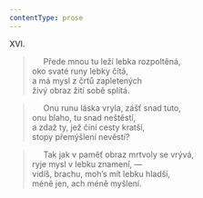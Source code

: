 ```yaml
---
contentType: prose
---
```


XVI.

>      Přede mnou tu leží lebka rozpoltěná,  
> oko svaté runy lebky čítá,  
> a má mysl z črtů zapletených  
> živý obraz žití sobě splítá.

>      Onu runu láska vryla, zášť snad tuto,  
> onu blaho, tu snad neštěstí,  
> a zdaž ty, jež činí cesty kratší,  
> stopy přemýšlení nevěstí?

>      Tak jak v paměť obraz mrtvoly se vrývá,  
> ryje mysl v lebku znamení, —  
> vidíš, brachu, moh’s mít lebku hladší,  
> méně jen, ach méně myšlení.
